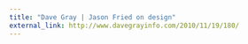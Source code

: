 ```yaml
---
title: "Dave Gray | Jason Fried on design"
external_link: http://www.davegrayinfo.com/2010/11/19/180/
---
```



